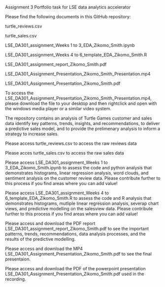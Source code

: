 Assignment 3 Portfolio task for LSE data analytics accelerator

Please find the following documents in this GitHub repository:

turtle_reviews.csv

turtle_sales.csv

LSE_DA301_assignment_Weeks 1 to 3_EDA_Zikomo_Smith.ipynb

LSE_DA301_assignment_Weeks 4 to 6_template_EDA_Zikomo_Smith.R

LSE_DA301_assignment_report_Zikomo_Smith.pdf

LSE_DA301_Assignment_Presentation_Zikomo_Smith_Presentation.mp4

LSE_DA301_Assignment_Presentation_Zikomo_Smith.pdf

To access the LSE_DA301_Assignment_Presentation_Zikomo_Smith_Presentation.mp4, please download the file to your desktop and then rightclick and open with the windows media player or a similar video system.

The repository contains an analysis of Turtle Games customer and sales data identify key patterns, trends, insights, and recommendations, to deliver a predictive sales model, and to provide the prelimenary analysis to inform a strategy to increase sales.

Please access turtle_reviews.csv to access the raw reviews data

Please acces turtle_sales.csv to access the raw sales data

Please access LSE_DA301_assignment_Weeks 1 to 3_EDA_Zikomo_Smith.ipynb to assess the code and python analysis that demonstrates histograms, linear regression analysis, word clouds, and sentiment analysis on the customer review data. Please contribute further to this process if you find areas where you can add value!

Please access LSE_DA301_assignment_Weeks 4 to 6_template_EDA_Zikomo_Smith.R to assess the code and R analysis that demonstrates histograms, mutliple linear regression analysis, severap chart views, and predictive modelling on the salesview data. Please contribute further to this process if you find areas where you can add value!

Please access and download the PDF report LSE_DA301_assignment_report_Zikomo_Smith.pdf to see the important patterns, trends, recommendations, data analysis processes, and the results of the predictive modelling.

Please access and download the MP4 LSE_DA301_Assignment_Presentation_Zikomo_Smith.pdf to see the final presentaion.

Please access and download the PDF of the powerpoint presentation LSE_DA301_Assignment_Presentation_Zikomo_Smith.pdf used in the recording.
